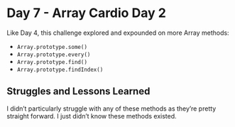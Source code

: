 # Day 7 - Array Cardio Day 2
Like Day 4, this challenge explored and expounded on more Array methods: 
- `Array.prototype.some()`
- `Array.prototype.every()`
- `Array.prototype.find()`
- `Array.prototype.findIndex()`

## Struggles and Lessons Learned
I didn’t particularly struggle with any of these methods as they’re pretty straight forward. I just didn’t know these methods existed.
